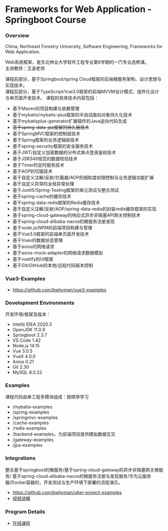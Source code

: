 # Frameworks for Web Application - Springboot Course

### Overview

China, Northeast Forestry University, Software Engineering, Frameworks for Web Application.

Web系统框架，是东北林业大学软件工程专业第6学期的一门专业选修课。  
主讲教师：王波老师

课程前部分，基于Springboot/spring Cloud框架的后端微服务架构、设计思想与实现技术。  
课程后部分，基于TypeScript/Vue3.0框架的前端MVVM设计模式、组件化设计与单页面开发技术。
课程的具体技术内容包括：
- 基于Maven的项目构建与依赖管理
- 基于mybatis/mybatis-plus框架的半自动面向对象持久化技术
- 基于mybatisplus-generator扩展插件的Java逆向代码生成
- ~~基于spring-data-jpa框架的持久层技术~~
- 基于SpringMVC框架的控制层技术
- 基于Spring框架的业务逻辑层技术
- 基于spring-security框架的安全服务技术
- 基于JWT/自定义加密数据的分布式单点登录鉴权技术
- 基于JSR349规范的数据校验技术
- 基于Timer的定时服务技术
- 基于AOP的切面技术
- 基于自定义注解/反射/拦截器/AOP的细粒度权限控制与业务逻辑功能扩展
- 基于自定义异常的全局异常处理
- 基于Junit5/Spring-Testing框架的单元测试与整合测试
- 基于spring-cache的缓存技术
- 基于spring-data-redis框架的Redis缓存技术
- 基于自定义注解/反射/AOP/spring-data-redis的封装redis缓存框架的实现
- 基于spring-cloud-gateway的响应式异步非阻塞API网关控制技术
- 基于spring-cloud-alibaba-nacos的微服务注册发现
- 基于node.js/NPM的前端项目构建与管理
- 基于Vue3.0框架的前端单页面开发技术
- 基于Vuex的数据状态管理
- 基于axios的网络请求
- 基于axios-mock-adapter的网络请求数据模拟
- 基于vuetify的UI框架
- 基于Git/GitHub的本地/远程代码版本控制

### Vue3-Examples
- https://github.com/bwhyman/vue3-examples

### Development Environments
开发环境/框架及版本：
- Intellij IDEA 2020.3
- OpenJDK 11.0.9
- Springboot 2.3.7
- VS Code 1.42
- Node.js 14.15
- Vue 3.0.5
- VueX 4.0.0
- Axios 0.21
- Git 2.30
- MySQL 8.0.22

### Examples
课程代码由单工程多模块组成：按顺序学习
- /mybatis-examples
- /spring-examples
- /springmvc-examples
- /cache-examples
- /redis-examples
- /backend-examples，为前端项目提供模拟数据互交
- /gateway-examples  
- /jpa-examples

### Integrations
整合基于springboot的微服务/基于spring-cloud-gateway的异步非阻塞网关微服务/
基于spring-cloud-alibaba-nacos的微服务注册与发现服务/华为云服务器/Docker容器的，开发测试与生产环境下部署的流程演示。
- https://github.com/bwhyman/uber-project-examples
- [视频讲解](https://mooc1-1.chaoxing.com/nodedetailcontroller/visitnodedetail?courseId=208931964&knowledgeId=394488338)

### Program Details
- [在线课程](https://mooc1-1.chaoxing.com/course/208931964.html)
